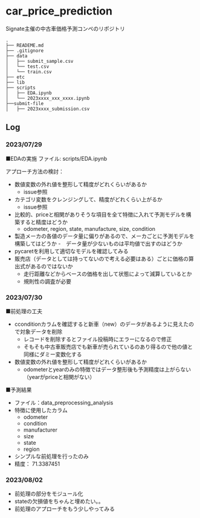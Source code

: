 # car_price_prediction
Signate主催の中古車価格予測コンペのリポジトリ

```
.
├── READEME.md
├── .gitignore
├── data
│   ├── submit_sample.csv
│   └── test.csv
│   └── train.csv
├── etc
├── lib
├── scripts
│   ├── EDA.ipynb
│   └── 2023xxxx_xxx_xxxx.ipynb
├──submit-file
│   ├── 2023xxxx_submission.csv
```

## Log
### 2023/07/29
■EDAの実施
ファイル:
scripts/EDA.ipynb

アプローチ方法の検討：
- 数値変数の外れ値を整形して精度がどれくらいがあるか
  - issue参照
- カテゴリ変数をクレンジングして、精度がどれくらい上がるか
  - issue参照
- 比較的、priceと相関がありそうな項目を全て特徴に入れて予測モデルを構築すると精度はどうか
  - odometer, region, state, manufacture, size, condition 
- 製造メーカの各値のデータ量に偏りがあるので、メーカごとに予測モデルを構築してはどうか
   -　データ量が少ないものは平均値で出すのはどうか
- pycaretを利用して適切なモデルを確認してみる
- 販売店（データとしては持ってないので考える必要はある）ごとに価格の算出式があるのではないか
  - 走行距離などからベースの価格を出して状態によって減算しているとか
  - 規則性の調査が必要

### 2023/07/30
■前処理の工夫
- cconditionカラムを確認すると新車（new）のデータがあるように見えたので対象データを削除
  - レコードを削除するとファイル投稿時にエラーになるので修正
  - そもそも中古車販売店でも新車が売られているのあり得るので他の値と同様にダミー変数化する
- 数値変数の外れ値を整形して精度がどれくらいがあるか
  - odometerとyearのみの特徴ではデータ整形後も予測精度は上がらない（yearがpriceと相関がない）

■予測結果
- ファイル：data_preprocessing_analysis
- 特徴に使用したカラム
  - odometer
  - condition
  - manufacturer
  - size
  - state
  - region
- シンプルな前処理を行ったのみ
- 精度：	71.3387451

### 2023/08/02
- 前処理の部分をモジュール化
- stateの欠損値をちゃんと埋めたい。。
- 前処理のアプローチをもう少しやってみる

